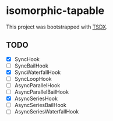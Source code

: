 # isomorphic-tapable

This project was bootstrapped with [TSDX](https://github.com/jaredpalmer/tsdx).

## TODO

- [x] SyncHook
- [ ] SyncBailHook
- [x] SyncWaterfallHook
- [ ] SyncLoopHook
- [ ] AsyncParallelHook
- [ ] AsyncParallelBailHook
- [x] AsyncSeriesHook
- [ ] AsyncSeriesBailHook
- [ ] AsyncSeriesWaterfallHook
